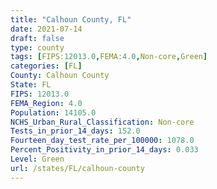 ```yaml
---
title: "Calhoun County, FL"
date: 2021-07-14
draft: false
type: county
tags: [FIPS:12013.0,FEMA:4.0,Non-core,Green]
categories: [FL]
County: Calhoun County
State: FL
FIPS: 12013.0
FEMA_Region: 4.0
Population: 14105.0
NCHS_Urban_Rural_Classification: Non-core
Tests_in_prior_14_days: 152.0
Fourteen_day_test_rate_per_100000: 1078.0
Percent_Positivity_in_prior_14_days: 0.033
Level: Green
url: /states/FL/calhoun-county
---
```



